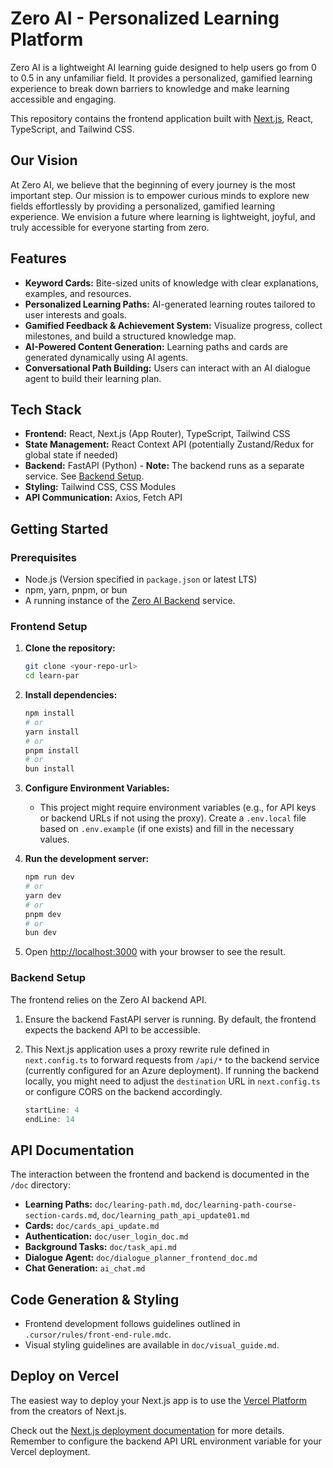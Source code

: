 # Zero AI - Personalized Learning Platform

Zero AI is a lightweight AI learning guide designed to help users go from 0 to 0.5 in any unfamiliar field. It provides a personalized, gamified learning experience to break down barriers to knowledge and make learning accessible and engaging.

This repository contains the frontend application built with [Next.js](https://nextjs.org), React, TypeScript, and Tailwind CSS.

## Our Vision

At Zero AI, we believe that the beginning of every journey is the most important step. Our mission is to empower curious minds to explore new fields effortlessly by providing a personalized, gamified learning experience. We envision a future where learning is lightweight, joyful, and truly accessible for everyone starting from zero.

## Features

*   **Keyword Cards:** Bite-sized units of knowledge with clear explanations, examples, and resources.
*   **Personalized Learning Paths:** AI-generated learning routes tailored to user interests and goals.
*   **Gamified Feedback & Achievement System:** Visualize progress, collect milestones, and build a structured knowledge map.
*   **AI-Powered Content Generation:** Learning paths and cards are generated dynamically using AI agents.
*   **Conversational Path Building:** Users can interact with an AI dialogue agent to build their learning plan.

## Tech Stack

*   **Frontend:** React, Next.js (App Router), TypeScript, Tailwind CSS
*   **State Management:** React Context API (potentially Zustand/Redux for global state if needed)
*   **Backend:** FastAPI (Python) - **Note:** The backend runs as a separate service. See [Backend Setup](#backend-setup).
*   **Styling:** Tailwind CSS, CSS Modules
*   **API Communication:** Axios, Fetch API

## Getting Started

### Prerequisites

*   Node.js (Version specified in `package.json` or latest LTS)
*   npm, yarn, pnpm, or bun
*   A running instance of the [Zero AI Backend](link-to-backend-repo-if-available) service.

### Frontend Setup

1.  **Clone the repository:**
    ```bash
    git clone <your-repo-url>
    cd learn-par
    ```

2.  **Install dependencies:**
    ```bash
    npm install
    # or
    yarn install
    # or
    pnpm install
    # or
    bun install
    ```

3.  **Configure Environment Variables:**
    *   This project might require environment variables (e.g., for API keys or backend URLs if not using the proxy). Create a `.env.local` file based on `.env.example` (if one exists) and fill in the necessary values.

4.  **Run the development server:**
    ```bash
    npm run dev
    # or
    yarn dev
    # or
    pnpm dev
    # or
    bun dev
    ```

5.  Open [http://localhost:3000](http://localhost:3000) with your browser to see the result.

### Backend Setup

The frontend relies on the Zero AI backend API.

1.  Ensure the backend FastAPI server is running. By default, the frontend expects the backend API to be accessible.
2.  This Next.js application uses a proxy rewrite rule defined in `next.config.ts` to forward requests from `/api/*` to the backend service (currently configured for an Azure deployment). If running the backend locally, you might need to adjust the `destination` URL in `next.config.ts` or configure CORS on the backend accordingly.

    ```typescript:learn-par/next.config.ts
    startLine: 4
    endLine: 14
    ```

## API Documentation

The interaction between the frontend and backend is documented in the `/doc` directory:

*   **Learning Paths:** `doc/learing-path.md`, `doc/learning-path-course-section-cards.md`, `doc/learning_path_api_update01.md`
*   **Cards:** `doc/cards_api_update.md`
*   **Authentication:** `doc/user_login_doc.md`
*   **Background Tasks:** `doc/task_api.md`
*   **Dialogue Agent:** `doc/dialogue_planner_frontend_doc.md`
*   **Chat Generation:** `ai_chat.md`

## Code Generation & Styling

*   Frontend development follows guidelines outlined in `.cursor/rules/front-end-rule.mdc`.
*   Visual styling guidelines are available in `doc/visual_guide.md`.

## Deploy on Vercel

The easiest way to deploy your Next.js app is to use the [Vercel Platform](https://vercel.com/new?utm_medium=default-template&filter=next.js&utm_source=create-next-app&utm_campaign=create-next-app-readme) from the creators of Next.js.

Check out the [Next.js deployment documentation](https://nextjs.org/docs/app/building-your-application/deploying) for more details. Remember to configure the backend API URL environment variable for your Vercel deployment.

